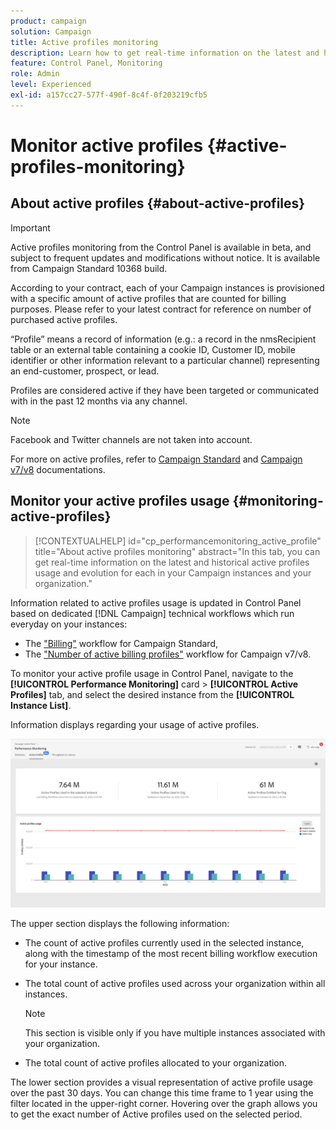 ```yaml
---
product: campaign
solution: Campaign 
title: Active profiles monitoring
description: Learn how to get real-time information on the latest and historical Active Profiles usage and evolution for each of your Campaign instances.
feature: Control Panel, Monitoring
role: Admin
level: Experienced
exl-id: a157cc27-577f-490f-8c4f-0f203219cfb5
---
```

# Monitor active profiles {#active-profiles-monitoring}

## About active profiles {#about-active-profiles}

>[!IMPORTANT]
>
>Active profiles monitoring from the Control Panel is available in beta, and subject to frequent updates and modifications without notice. It is available from Campaign Standard 10368 build.

According to your contract, each of your Campaign instances is provisioned with a specific amount of active profiles that are counted for billing purposes. Please refer to your latest contract for reference on number of purchased active profiles.

“Profile” means a record of information (e.g.: a record in the nmsRecipient table or an external table containing a cookie ID, Customer ID, mobile identifier or other information relevant to a particular channel) representing an end-customer, prospect, or lead.

Profiles are considered active if they have been targeted or communicated with in the past 12 months via any channel.

>[!NOTE]
>
>Facebook and Twitter channels are not taken into account.

For more on active profiles, refer to [Campaign Standard](https://experienceleague.adobe.com/docs/campaign-standard/using/profiles-and-audiences/managing-profiles/active-profiles.html) and [Campaign v7/v8](https://experienceleague.adobe.com/docs/campaign-classic/using/getting-started/profile-management/about-profiles.html#active-profiles) documentations.

## Monitor your active profiles usage {#monitoring-active-profiles}

>[!CONTEXTUALHELP]
>id="cp_performancemonitoring_active_profile"
>title="About active profiles monitoring"
>abstract="In this tab, you can get real-time information on the latest and historical active profiles usage and evolution for each in your Campaign instances and your organization."

Information related to active profiles usage is updated in Control Panel based on dedicated [!DNL Campaign] technical workflows which run everyday on your instances:
* The ["Billing"](https://experienceleague.adobe.com/docs/campaign-standard/using/administrating/application-settings/technical-workflows.html) workflow for Campaign Standard,
* The ["Number of active billing profiles"](https://experienceleague.adobe.com/docs/campaign-classic/using/automating-with-workflows/advanced-management/about-technical-workflows.html) workflow for Campaign v7/v8.


To monitor your active profile usage in Control Panel, navigate to the **[!UICONTROL Performance Monitoring]** card > **[!UICONTROL Active Profiles]** tab, and select the desired instance from the **[!UICONTROL Instance List]**.

Information displays regarding your usage of active profiles. 

![](assets/active-profiles-graph.png)

The upper section displays the following information:

* The count of active profiles currently used in the selected instance, along with the timestamp of the most recent billing workflow execution for your instance.

* The total count of active profiles used across your organization within all instances.

    >[!NOTE]
    >
    >This section is visible only if you have multiple instances associated with your organization.

* The total count of active profiles allocated to your organization.

The lower section provides a visual representation of active profile usage over the past 30 days. You can change this time frame to 1 year using the filter located in the upper-right corner. Hovering over the graph allows you to get the exact number of Active profiles used on the selected period.
